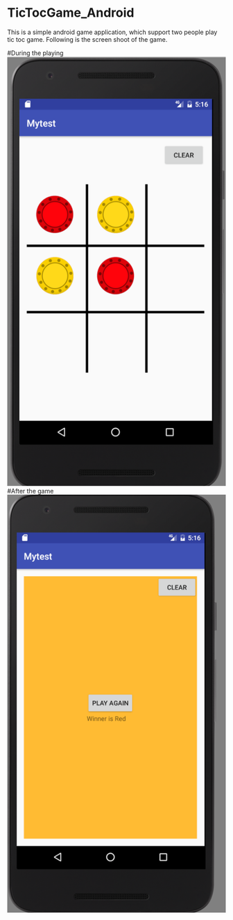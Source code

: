 # TicTocGame_Android
This is a simple android game application, which support two people play tic toc game. Following is the screen shoot of the game.

#During the playing
![Playing](pic/playing.png)
#After the game
![Ending](pic/endding.png)
